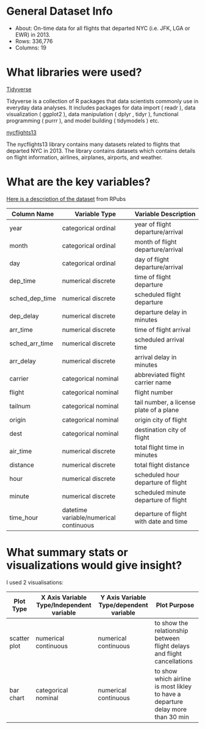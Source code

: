 # General Dataset Info

* About: On-time data for all flights that departed NYC (i.e. JFK, LGA or EWR) in 2013.
* Rows: 336,776
* Columns: 19

# What libraries were used?

<ins> Tidyverse </ins>

Tidyverse is a collection of R packages that data scientists commonly use in everyday data analyses. It includes packages for data import ( readr ), data visualization ( ggplot2 ), data manipulation ( dplyr , tidyr ), functional programming ( purrr ), and model building ( tidymodels ) etc.

<ins> nycflights13 </ins>

The nycflights13 library contains many datasets related to flights that departed NYC in 2013. The library contains datasets which contains details on flight information, airlines, airplanes, airports, and weather. 

# What are the key variables?

[Here is a description of the dataset](https://rpubs.com/shailesh/mpg-exploration) from RPubs


| Column Name  | Variable Type | Variable Description |
| ------------- | ------------- | ------------- |
| year  | categorical ordinal  | year of flight departure/arrival  |
| month  | categorical ordinal  | month of flight departure/arrival  |
| day  | categorical ordinal  | day of flight departure/arrival  |
| dep_time  | numerical discrete  | time of flight departure  |
| sched_dep_time  | numerical discrete  | scheduled flight departure  |
| dep_delay  | numerical discrete  | departure delay in minutes  |
| arr_time  | numerical discrete  | 	time of flight arrival  |
| sched_arr_time  | numerical discrete  | scheduled arrival time|
| arr_delay  | numerical discrete  | arrival delay in minutes  |
| carrier  | categorical nominal  | abbreviated flight carrier name  |
| flight  | categorical nominal  | flight number |
| tailnum  | categorical nominal  | tail number, a license plate of a plane |
| origin  | categorical nominal  | origin city of flight |
| dest  | categorical nominal  | destination city of flight |
| air_time  | numerical discrete  | total flight time in minutes |
| distance  | numerical discrete  | total flight distance |
| hour  | numerical discrete  | scheduled hour departure of flight |
| minute  | numerical discrete  | scheduled minute departure of flight |
| time_hour  | datetime variable/numerical continuous   | departure of flight with date and time |

# What summary stats or visualizations would give insight?

I used 2 visualisations:

| Plot Type  | X Axis Variable Type/Independent variable | Y Axis Variable Type/dependent variable | Plot Purpose |
| ------------- | ------------- | ------------- | ------------- |
| scatter plot  | numerical continuous  | numerical continuous  | to show the relationship between flight delays and flight cancellations |
| bar chart  | categorical nominal  | numerical continuous  | to show which airline is most likley to have a departure delay more than 30 min |

